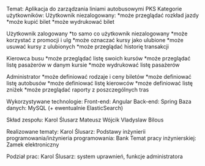 Temat: Aplikacja do zarządzania liniami autobusowymi PKS
Kategorie użytkowników: 
Użytkownik niezalogowany:
*może przeglądać rozkład jazdy
*może kupić bilet
*może wydrukować bilet

Użytkownik zalogowany
*to samo co użytkownik niezalogowany
*może korzystać z promocji i ulg
*może oznaczać kursy jako ulubione
*może usuwać kursy z ulubionych
*może przeglądać historię transakcji

Kierowca busu
*może przeglądać listę swoich kursów
*może przeglądać listę pasażerów w danym kursie
*może wydrukować listę pasażerów

Administrator
*może definiować rodzaje i ceny biletów
*może definiować listę autobusów
*może definiować listę kierowców
*może definiować listę zniżek
*może przeglądać raporty z poszczególnych tras

Wykorzystywane technologie:
Front-end: Angular
Back-end: Spring 
Baza danych: MySQL (+ ewentualnie ElasticSearch)

Skład zespołu:
Karol Ślusarz
Mateusz Wójcik
Vladyslaw Bilous

Realizowane tematy:
Karol Ślusarz:
Podstawy inżynierii programowania/inżynieria programowania: Bank
Temat pracy inżynierskiej: Zamek elektroniczny

Podział prac:
Karol Ślusarz: system uprawnień, funkcje administratora